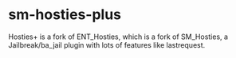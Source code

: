 # sm-hosties-plus
 Hosties+ is a fork of ENT_Hosties, which is a fork of SM_Hosties, a Jailbreak/ba_jail plugin with lots of features like lastrequest.
